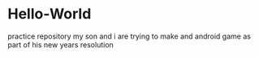 # Hello-World
practice repository
my son and i are trying to make and android game as part of his new years resolution
